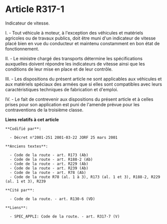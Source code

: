 # Article R317-1

Indicateur de vitesse.

I. - Tout véhicule à moteur, à l'exception des véhicules et matériels agricoles ou de travaux publics, doit être muni d'un
indicateur de vitesse placé bien en vue du conducteur et maintenu constamment en bon état de fonctionnement.

II. - Le ministre chargé des transports détermine les spécifications auxquelles doivent répondre les indicateurs de vitesse
ainsi que les conditions de leur mise en place et de leur contrôle.

III. - Les dispositions du présent article ne sont applicables aux véhicules et aux matériels spéciaux des armées que si
elles sont compatibles avec leurs caractéristiques techniques de fabrication et d'emploi.

IV. - Le fait de contrevenir aux dispositions du présent article et à celles prises pour son application est puni de l'amende
prévue pour les contraventions de la troisième classe.

**Liens relatifs à cet article**

	**Codifié par**:

	  - Décret n°2001-251 2001-03-22 JORF 25 mars 2001

	**Anciens textes**:

	  - Code de la route - art. R173 (Ab)
	  - Code de la route - art. R188-2 (Ab)
	  - Code de la route - art. R229 (Ab)
	  - Code de la route - art. R239 (Ab)
	  - Code de la route - art. R78 (Ab)
	  - Code de la route R78 (al. 1 à 3), R173 (al. 1 et 3), R188-2, R229 (al. 1 et 3), R239

	**Cité par**:

	  - Code de la route. - art. R130-6 (VD)

	**Liens**:

	  - SPEC_APPLI: Code de la route. - art. R317-7 (V)
